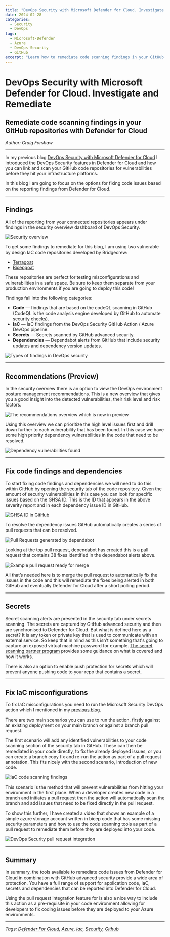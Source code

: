 ```yaml
---
title: "DevOps Security with Microsoft Defender for Cloud. Investigate and Remediate"
date: 2024-02-28
categories:
  - Security
  - DevOps
tags:
  - Microsoft-Defender
  - Azure
  - DevOps-Security
  - GitHub
excerpt: "Learn how to remediate code scanning findings in your GitHub repositories with Microsoft Defender for Cloud"
---
```


# DevOps Security with Microsoft Defender for Cloud. Investigate and Remediate

## Remediate code scanning findings in your GitHub repositories with Defender for Cloud

*Author: Craig Forshaw*

---

In my previous blog [DevOps Security with Microsoft Defender for Cloud](https://medium.com/@craig4shaw/devops-security-with-microsoft-defender-for-cloud-aaecae244750) I introduced the DevOps Security features in Defender for Cloud and how you can link and scan your GitHub code repositories for vulnerabilities before they hit your infrastructure platforms.

In this blog I am going to focus on the options for fixing code issues based on the reporting findings from Defender for Cloud.

---

## Findings

All of the reporting from your connected repositories appears under findings in the security overview dashboard of DevOps Security.

![Security overview](/assets/defender-investigate-1.png)

To get some findings to remediate for this blog, I am using two vulnerable by design IaC code repositories developed by Bridgecrew:

- [Terragoat](https://github.com/bridgecrewio/terragoat)
- [Bicepgoat](https://github.com/bridgecrewio/bicepgoat)

These repositories are perfect for testing misconfigurations and vulnerabilities in a safe space. Be sure to keep them separate from your production environments if you are going to deploy this code!

Findings fall into the following categories:

- **Code** — findings that are based on the codeQL scanning in GitHub (CodeQL is the code analysis engine developed by GitHub to automate security checks).
- **IaC** — IaC findings from the DevOps Security GitHub Action / Azure DevOps pipeline.
- **Secrets** — Secrets scanned by GitHub advanced security.
- **Dependencies** — Dependabot alerts from GitHub that include security updates and dependency version updates.

![Types of findings in DevOps security](/assets/defender-investigate-2.png)

---

## Recommendations (Preview)

In the security overview there is an option to view the DevOps environment posture management recommendations. This is a new overview that gives you a good insight into the detected vulnerabilities, their risk level and risk factors.

![The recommendations overview which is now in preview](/assets/defender-investigate-3.png)

Using this overview we can prioritize the high level issues first and drill down further to each vulnerability that has been found. In this case we have some high priority dependency vulnerabilities in the code that need to be resolved.

![Dependency vulnerabilities found](/assets/defender-investigate-4.png)

---

## Fix code findings and dependencies

To start fixing code findings and dependencies we will need to do this within GitHub by opening the security tab of the code repository. Given the amount of security vulnerabilities in this case you can look for specific issues based on the GHSA ID. This is the ID that appears in the above severity report and in each dependency issue ID in GitHub.

![GHSA ID in GitHub](/assets/defender-investigate-5.png)

To resolve the dependency issues GitHub automatically creates a series of pull requests that can be resolved.

![Pull Requests generated by dependabot](/assets/defender-investigate-6.png)

Looking at the top pull request, dependabot has created this is a pull request that contains 38 fixes identified in the dependabot alerts above.

![Example pull request ready for merge](/assets/defender-investigate-7.png)

All that’s needed here is to merge the pull request to automatically fix the issues in the code and this will remediate the fixes being alerted in both GitHub and eventually Defender for Cloud after a short polling period.

---

## Secrets

Secret scanning alerts are presented in the security tab under secrets scanning. The secrets are captured by GitHub advanced security and then are synchronised to Defender for Cloud. But what is defined here as a secret? It is any token or private key that is used to communicate with an external service. So keep that in mind as this isn’t something that's going to capture an exposed virtual machine password for example. [The secret scanning partner program](https://docs.github.com/en/code-security/secret-scanning/secret-scanning-partner-program) provides some guidance on what is covered and how it works.

There is also an option to enable push protection for secrets which will prevent anyone pushing code to your repo that contains a secret.

---

## Fix IaC misconfigurations

To fix IaC misconfigurations you need to run the Microsoft Security DevOps action which I mentioned in my [previous blog](https://medium.com/@craig4shaw/devops-security-with-microsoft-defender-for-cloud-aaecae244750).

There are two main scenarios you can use to run the action, firstly against an existing deployment on your main branch or against a branch pull request.

The first scenario will add any identified vulnerabilities to your code scanning section of the security tab in GitHub. These can then be remediated in your code directly, to fix the already deployed issues, or you can create a branch copy fix and re-run the action as part of a pull request annotation. This fits nicely with the second scenario, introduction of new code.

![IaC code scanning findings](/assets/defender-investigate-8.png)

This scenario is the method that will prevent vulnerabilities from hitting your environment in the first place. When a developer creates new code in a branch and initiates a pull request then the action will automatically scan the branch and add issues that need to be fixed directly in the pull request.

To show this further, I have created a video that shows an example of a simple azure storage account written in bicep code that has some missing security parameters and how to use the code scanning tools as part of a pull request to remediate them before they are deployed into your code.

![DevOps Security pull request integration](/assets/defender-investigate-9.png)

---

## Summary

In summary, the tools available to remediate code issues from Defender for Cloud in combination with GitHub advanced security provide a wide area of protection. You have a full range of support for application code, IaC, secrets and dependencies that can be reported into Defender for Cloud.

Using the pull request integration feature for is also a nice way to include this action as a pre-requisite in your code environment allowing for developers to fix coding issues before they are deployed to your Azure environments.

---

*Tags: [Defender For Cloud](https://medium.com/tag/defender-for-cloud), [Azure](https://medium.com/tag/azure), [Iac](https://medium.com/tag/iac), [Security](https://medium.com/tag/security), [Github](https://medium.com/tag/github)*
